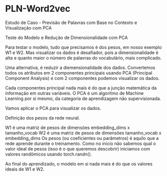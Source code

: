 # PLN-Word2vec
Estudo de Caso - Previsão de Palavras com Base no Contexto e Visualização com PCA


Teste do Modelo e Redução de Dimensionalidade com PCA

Para testar o modelo, tudo que precisamos é dos pesos, em nosso exemplo W1 e W2. Mas visualizar os dados é desafiador, pois a dimensionalidade é alta e quanto maior o número de palavras do vocabulário, mais complicado.

Uma alternativa, é reduzir a diemensionalidade dos dados. Convertemos todos os atributos em 2 componentes principais usando PCA (Principal Component Analysis) e com 2 componentes podemos visualizar os dados.

Cada componentes principal nada mais é do que a junção matemática da informação em outras variáveis. O PCA é um algoritmo de Machine Learning por si mesmo, da categoria de aprendizagem não supervisionada.

Vamos aplicar o PCA para visualizar os dados.

Definição dos pesos da rede neural.

W1 é uma matriz de pesos de dimensões embedding_dims x tamanho_vocab
W2 é uma matriz de pesos de dimensões tamanho_vocab x embedding_dims
Os pesos (ou coeficientes ou parâmetros) é aquilo que a rede aprende durante o treinamento. Como no início não sabemos qual o valor ideal de pesos (isso é o que queremos descobrir) iniciamos com valores randômicos usando torch.randn().

Ao final do aprendizado, o modelo em si nada mais é do que os valores ideais de W1 e W2.
